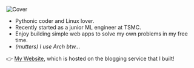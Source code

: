 ![Cover](https://i.imgur.com/BmnIp4h.jpg)

- Pythonic coder and Linux lover.
- Recently started as a junior ML engineer at TSMC.
- Enjoy building simple web apps to solve my own problems in my free time.
- _(mutters) I use Arch btw..._

👉️ [My Website](https://whoosh.blog/@hank), which is hosted on the blogging service that I built!
